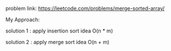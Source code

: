 problem link: https://leetcode.com/problems/merge-sorted-array/

My Approach: 

solution 1 : apply insertion sort idea O(n * m)

solution 2 : apply merge sort idea O(n + m)





